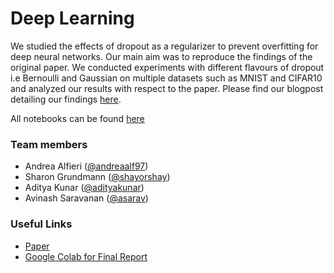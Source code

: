 # Deep Learning
We studied the effects of dropout as a regularizer to prevent overfitting for deep neural networks. Our main aim was to reproduce the findings of the original paper. We conducted experiments with different flavours of dropout i.e Bernoulli and Gaussian on multiple datasets such as MNIST and CIFAR10 and analyzed our results with respect to the paper. Please find our blogpost detailing our findings [here](DeepLearningReport.ipynb).

All notebooks can be found [here](code/)

### Team members
* Andrea Alfieri ([@andreaalf97](http://github.com/andreaalf97))
* Sharon Grundmann ([@shayorshay](http://github.com/shayorshay))
* Aditya Kunar ([@adityakunar](http://github.com/adityakunar))
* Avinash Saravanan ([@asarav](http://github.com/asarav))

### Useful Links
* [Paper](http://jmlr.org/papers/v15/srivastava14a.html)
* [Google Colab for Final Report](https://colab.research.google.com/drive/17n26ndsDuTVR0DV7oDUxpCls-qik-P6W)
